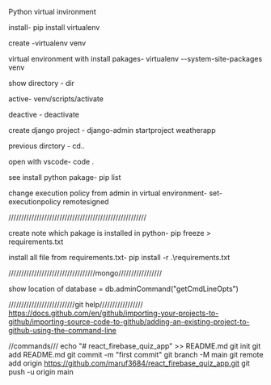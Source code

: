 Python virtual invironment



install- pip install virtualenv

create -virtualenv venv

virtual environment with install pakages-  virtualenv --system-site-packages venv



show directory - dir

active- venv/scripts/activate

deactive - deactivate

create django project - django-admin startproject weatherapp

previous dirctory - cd..

open with vscode- code .



see install python pakage- pip list

change execution policy from admin in virtual environment- set-executionpolicy remotesigned

//////////////////////////////////////////////////////

create note which pakage is installed in python- pip freeze > requirements.txt

install all file from requirements.txt- pip install -r .\requirements.txt



//////////////////////////////////mongo/////////////////

show location of database = db.adminCommand("getCmdLineOpts")

//////////////////////////git help/////////////////
https://docs.github.com/en/github/importing-your-projects-to-github/importing-source-code-to-github/adding-an-existing-project-to-github-using-the-command-line

//commands///
echo "# react_firebase_quiz_app" >> README.md
git init
git add README.md
git commit -m "first commit"
git branch -M main
git remote add origin https://github.com/maruf3684/react_firebase_quiz_app.git
git push -u origin main
